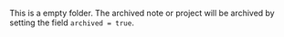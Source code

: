 This is a empty folder. The archived note or project will be archived by setting the field `archived = true`.